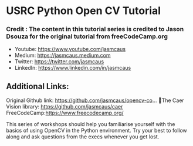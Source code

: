 # USRC Python Open CV Tutorial 
### Credit : The content in this tutorial series is credited to Jason Dsouza for the original tutorial from freeCodeCamp.org
- Youtube: https://www.youtube.com/jasmcaus
- Medium: https://jasmcaus.medium.com
- Twitter: https://twitter.com/jasmcaus
- LinkedIn: https://www.linkedin.com/in/jasmcaus

## Additional Links:
Original Github link: https://github.com/jasmcaus/opencv-co...
🔗The Caer Vision library: https://github.com/jasmcaus/caer
FreeCodeCamp:https://www.freecodecamp.org/

This series of workshops should help you familiarise yourself with the basics of using OpenCV in the Python environment. Try your best to follow along and ask questions from the execs whenever you get lost. 

